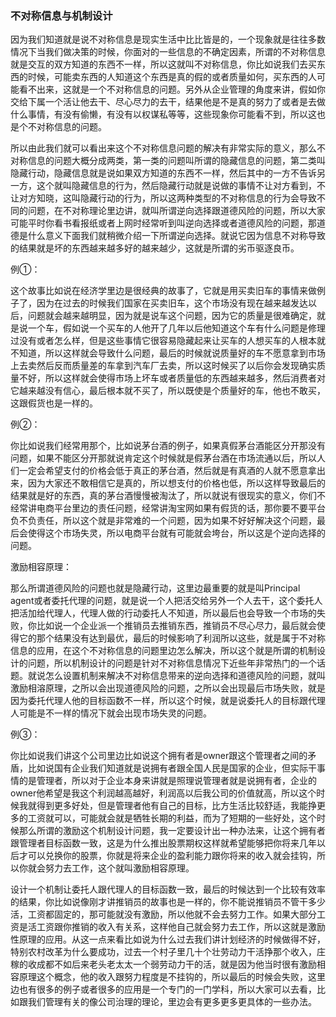 ### 不对称信息与机制设计

因为我们知道就是说不对称信息是现实生活中比比皆是的，一个现象就是往往多数情况下当我们做决策的时候，你面对的一些信息的不确定因素，所谓的不对称信息就是交互的双方知道的东西不一样，所以这就叫不对称信息，你比如说我们去买东西的时候，可能卖东西的人知道这个东西是真的假的或者质量如何，买东西的人可能看不出来，这就是一个不对称信息的问题。另外从企业管理的角度来讲，假如你交给下属一个活让他去干、尽心尽力的去干，结果他是不是真的努力了或者是去做什么事情，有没有偷懒，有没有以权谋私等等，这些现象你可能看不到，所以这也是个不对称信息的问题。

所以由此我们就可以看出来这个不对称信息问题的解决有非常实际的意义，那么不对称信息的问题大概分成两类，第一类的问题叫所谓的隐藏信息的问题，第二类叫隐藏行动，隐藏信息就是说如果双方知道的东西不一样，然后其中的一方不告诉另一方，这个就叫隐藏信息的行为，然后隐藏行动就是说做的事情不让对方看到，不让对方知晓，这叫隐藏行动的行为，所以这两种类型的不对称信息的行为会导致不同的问题，在不对称理论里边讲，就叫所谓逆向选择跟道德风险的问题，所以大家可能平时你看书看报纸或者上网时经常听到叫逆向选择或者道德风险的问题，那道德是什么意义下面我们就稍微介绍一下所谓逆向选择。就说它因为信息不对称导致的结果就是坏的东西越来越多好的越来越少，这就是所谓的劣币驱逐良币。

例①：

这个故事比如说在经济学里边是很经典的故事了，它就是用买卖旧车的事情来做例子了，因为在过去的时候我们国家在买卖旧车，这个市场没有现在越来越发达以后，问题就会越来越明显，因为就是说车这个问题，因为它的质量是很难确定，就是说一个车，假如说一个买车的人他开了几年以后他知道这个车有什么问题是修理过没有或者怎么样，但是这些事情它很容易隐藏起来让买车的人想买车的人根本就不知道，所以这样就会导致什么问题，最后的时候就说质量好的车不愿意拿到市场上去卖然后反而质量差的车拿到汽车厂去卖，所以这时候买了以后你会发现确实质量不好，所以这样就会使得市场上坏车或者质量低的东西越来越多，然后消费者对它越来越没有信心，最后根本就不买了，所以既使是个质量好的车，他也不敢买，这跟假货也是一样的。

例②：

你比如说我们经常用那个，比如说茅台酒的例子，如果真假茅台酒能区分开那没有问题，如果不能区分开那就说肯定这个时候就是假茅台酒在市场流通以后，所以人们一定会希望支付的价格会低于真正的茅台酒，然后就是有真酒的人就不愿意拿出来，因为大家还不敢相信它是真的，所以想支付的价格也低，所以这样导致最后的结果就是好的东西，真的茅台酒慢慢被淘汰了，所以就说有很现实的意义，你们不经常讲电商平台里边的责任问题，经常讲淘宝网如果有假货的话，那你要不要平台负不负责任，所以这个就是非常难的一个问题，因为如果不好好解决这个问题，最后会使得这个市场失灵，所以电商平台就有可能就会垮台，所以这是个逆向选择的问题。

激励相容原理：

那么所谓道德风险的问题也就是隐藏行动，这里边最重要的就是叫Principal agent或者委托代理的问题，就是说一个人把活交给另外一个人去干，这个委托人把活加给代理人，代理人做的行动委托人不知道，所以最后也会导致一个市场的失败，你比如说一个企业派一个推销员去推销东西，推销员不尽心尽力，最后就会使得它的那个结果没有达到最优，最后的时候影响了利润所以这些，就是属于不对称信息的应用，在这个不对称信息的问题里边怎么解决，所以这个就是所谓的机制设计的问题，所以机制设计的问题是针对不对称信息情况下近些年非常热门的一个话题。就说怎么设置机制来解决不对称信息带来的逆向选择和道德风险的问题，就叫激励相溶原理，之所以会出现道德风险的问题，之所以会出现最后市场失败，就是因为委托代理人他的目标函数不一样，所以这个时候，就是说委托人的目标跟代理人可能是不一样的情况下就会出现市场失灵的问题。

例③：

你比如说我们讲这个公司里边比如说这个拥有者是owner跟这个管理者之间的矛盾，比如说国有企业我们知道就是说拥有者跟全国人民是国家的企业，但实际干事情的是管理者，所以对于企业本身来讲就是照理说管理者就是说拥有者，企业的owner他希望是我这个利润越高越好，利润高以后我公司的价值就高，所以这个时候我就得到更多好处，但是管理者他有自己的目标，比方生活比较舒适，我能挣更多的工资就可以，可能就会就是牺牲长期的利益，而为了短期的一些好处，这个时候那么所谓的激励这个机制设计问题，我一定要设计出一种办法来，让这个拥有者跟管理者目标函数一致，这是为什么推出股票期权这样就希望能够把你将来几年以后才可以兑换你的股票，你就是将来企业的盈利能力跟你将来的收入就会挂钩，所以你就会努力去工作，这个就叫激励相容原理。

设计一个机制让委托人跟代理人的目标函数一致，最后的时候达到一个比较有效率的结果，你比如说像刚才讲推销员的故事也是一样的，你不能说推销员不管干多少活，工资都固定的，那可能就没有激励，所以他就不会去努力工作。如果大部分工资是活工资跟你推销的收入有关系，这样他自己就会努力去工作，所以这就是激励性原理的应用。从这一点来看比如说为什么过去我们讲计划经济的时候做得不好，特别农村改革为什么要成功，过去一个村子里几十个壮劳动力干活挣那个收入，庄稼的收成都不如后来老头老太太一个弱劳动力干的活，就是因为他当时很有激励相容原理这个概念，他的收入跟努力程度是不挂钩的，所以最后的时候会失败，这里边也有很多的例子或者很多的应用是一个专门的一门学科，所以大家可以去看，比如跟我们管理有关的像公司治理的理论，里边会有更多更多更具体的一些办法。